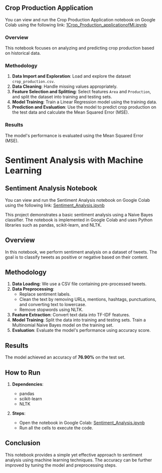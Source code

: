 
## Crop Production Application

You can view and run the Crop Production Application notebook on Google Colab using the following link:
[1Crop_Production_applicationofMl.ipynb](https://colab.research.google.com/github/krishna663-wq/Machine_Learning/blob/main/1Crop_Production_applicationofMl.ipynb)

### Overview
This notebook focuses on analyzing and predicting crop production based on historical data.

### Methodology
1. **Data Import and Exploration**: Load and explore the dataset `crop_production.csv`.
2. **Data Cleaning**: Handle missing values appropriately.
3. **Feature Selection and Splitting**: Select features `Area` and `Production`, and split the dataset into training and testing sets.
4. **Model Training**: Train a Linear Regression model using the training data.
5. **Prediction and Evaluation**: Use the model to predict crop production on the test data and calculate the Mean Squared Error (MSE).

### Results
The model's performance is evaluated using the Mean Squared Error (MSE).





# Sentiment Analysis with Machine Learning

## Sentiment Analysis Notebook

You can view and run the Sentiment Analysis notebook on Google Colab using the following link:
[Sentiment_Analysis.ipynb](https://colab.research.google.com/github/krishna663-wq/Machine_Learning/blob/main/Sentiment_Analysis.ipynb)

This project demonstrates a basic sentiment analysis using a Naive Bayes classifier. The notebook is implemented in Google Colab and uses Python libraries such as pandas, scikit-learn, and NLTK.

## Overview

In this notebook, we perform sentiment analysis on a dataset of tweets. The goal is to classify tweets as positive or negative based on their content.

## Methodology

1. **Data Loading**: We use a CSV file containing pre-processed tweets.
2. **Data Preprocessing**: 
   - Replace sentiment labels.
   - Clean the text by removing URLs, mentions, hashtags, punctuations, and converting text to lowercase.
   - Remove stopwords using NLTK.
3. **Feature Extraction**: Convert text data into TF-IDF features.
4. **Model Training**: Split the data into training and testing sets. Train a Multinomial Naive Bayes model on the training set.
5. **Evaluation**: Evaluate the model's performance using accuracy score.

## Results

The model achieved an accuracy of **76.90%** on the test set.

## How to Run

1. **Dependencies**: 
   - pandas
   - scikit-learn
   - NLTK

2. **Steps**:
   - Open the notebook in Google Colab: [Sentiment_Analysis.ipynb](https://colab.research.google.com/github/krishna663-wq/Machine_Learning/blob/main/Sentiment_Analysis.ipynb)
   - Run all the cells to execute the code.

## Conclusion

This notebook provides a simple yet effective approach to sentiment analysis using machine learning techniques. The accuracy can be further improved by tuning the model and preprocessing steps.
